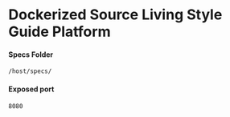 Dockerized Source Living Style Guide Platform
===========

#### Specs Folder
```
/host/specs/
```

#### Exposed port
```
8080
```
